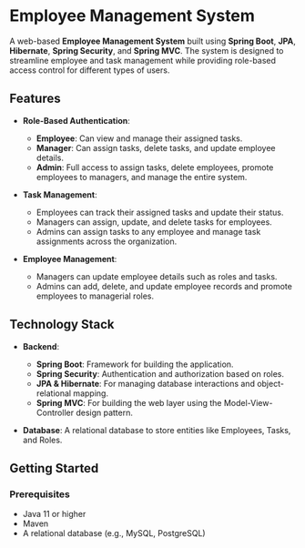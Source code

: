 # Employee Management System

A web-based **Employee Management System** built using **Spring Boot**, **JPA**, **Hibernate**, **Spring Security**, and **Spring MVC**. The system is designed to streamline employee and task management while providing role-based access control for different types of users.

## Features

- **Role-Based Authentication**:
  - **Employee**: Can view and manage their assigned tasks.
  - **Manager**: Can assign tasks, delete tasks, and update employee details.
  - **Admin**: Full access to assign tasks, delete employees, promote employees to managers, and manage the entire system.

- **Task Management**:
  - Employees can track their assigned tasks and update their status.
  - Managers can assign, update, and delete tasks for employees.
  - Admins can assign tasks to any employee and manage task assignments across the organization.

- **Employee Management**:
  - Managers can update employee details such as roles and tasks.
  - Admins can add, delete, and update employee records and promote employees to managerial roles.

## Technology Stack

- **Backend**: 
  - **Spring Boot**: Framework for building the application.
  - **Spring Security**: Authentication and authorization based on roles.
  - **JPA & Hibernate**: For managing database interactions and object-relational mapping.
  - **Spring MVC**: For building the web layer using the Model-View-Controller design pattern.

- **Database**: A relational database to store entities like Employees, Tasks, and Roles.

## Getting Started

### Prerequisites

- Java 11 or higher
- Maven
- A relational database (e.g., MySQL, PostgreSQL)
